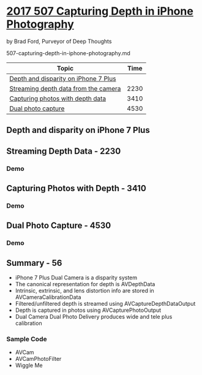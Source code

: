 # [2017 507 Capturing Depth in iPhone Photography](https://developer.apple.com/videos/play/wwdc2017/507)


by Brad Ford, Purveyor of Deep Thoughts

507-capturing-depth-in-iphone-photography.md


Topic | Time
--|--
[Depth and disparity on iPhone 7 Plus](1-depth-disparity.md) |
[Streaming depth data from the camera](2-streaming.md) | 2230
[Capturing photos with depth data](3-capturing.md) | 3410
[Dual photo capture](4-dual.md) | 4530


## Depth and disparity on iPhone 7 Plus


## Streaming Depth Data - 2230

### Demo

## Capturing Photos with Depth - 3410

### Demo

## Dual Photo Capture - 4530

### Demo

## Summary - 56

* iPhone 7 Plus Dual Camera is a disparity system
* The canonical representation for depth is AVDepthData
* Intrinsic, extrinsic, and lens distortion info are stored in AVCameraCalibrationData
* Filtered/unfiltered depth is streamed using AVCaptureDepthDataOutput
* Depth is captured in photos using AVCapturePhotoOutput
* Dual Camera Dual Photo Delivery produces wide and tele plus calibration


### Sample Code
* AVCam
* AVCamPhotoFilter
* Wiggle Me
